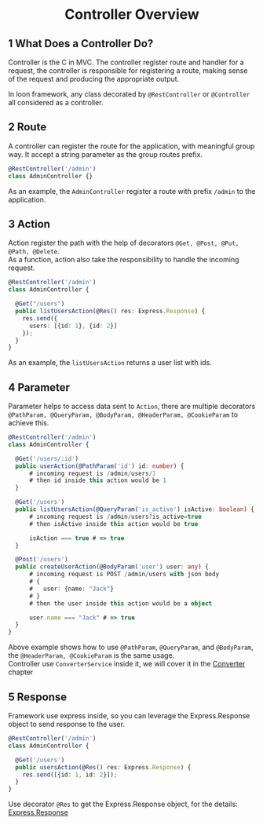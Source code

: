 <h1 align="center">Controller Overview</h1>


## 1 What Does a Controller Do?

Controller is the C in MVC. The controller register route and handler for a request,
the controller is responsible for registering a route, making sense of the request and
producing the appropriate output.

In loon framework, any class decorated by `@RestController` or `@Controller` all considered as a controller.


## 2 Route

A controller can register the route for the application, with meaningful group way.
It accept a string parameter as the group routes prefix.

```typescript
@RestController('/admin')
class AdminController {}
```
As an example, the `AdminController` register a route with prefix `/admin` to the application.


## 3 Action

Action register the path with the help of decorators `@Get, @Post, @Put, @Path, @Delete`. <br>
As a function, action also take the responsibility to handle the incoming request.

```typescript
@RestController('/admin')
class AdminController {

  @Get("/users")
  public listUsersAction(@Res() res: Express.Response) {
    res.send({
      users: [{id: 1}, {id: 2}]
    });
  }
}
```
As an example, the `listUsersAction` returns a user list with ids.

## 4 Parameter

Parameter helps to access data sent to `Action`,
there are multiple decorators `@PathParam, @QueryParam, @BodyParam, @HeaderParam, @CookieParam` to achieve this.

```typescript
@RestController('/admin')
class AdminController {

  @Get('/users/:id')
  public userAction(@PathParam('id') id: number) {
      # incoming request is /admin/users/1
      # then id inside this action would be 1
  }

  @Get('/users')
  public listUsersAction(@QueryParam('is_active') isActive: boolean) {
      # incoming request is /admin/users?is_active=true
      # then isActive inside this action would be true

      isAction === true # => true
  }

  @Post('/users')
  public createUserAction(@BodyParam('user') user: any) {
      # incoming request is POST /admin/users with json body
      # {
      #   user: {name: "Jack"}
      # }
      # then the user inside this action would be a object

      user.name === "Jack" # => true
  }
}
```
Above example shows how to use `@PathParam`, `@QueryParam`, and `@BodyParam`,
the `@HeaderParam, @CookieParam` is the same usage. <br>
Controller use `ConverterService` inside it, we will cover it in the [Converter](converter.md) chapter

## 5 Response
Framework use express inside, so you can leverage the Express.Response object to send response to the user.

```typescript
@RestController('/admin')
class AdminController {

  @Get('/users')
  public usersAction(@Res() res: Express.Response) {
    res.send([{id: 1, id: 2}]);
  }
}
```
Use decorator `@Res` to get the Express.Response object, for the details:
[Express.Response](https://expressjs.com/en/4x/api.html#res)





